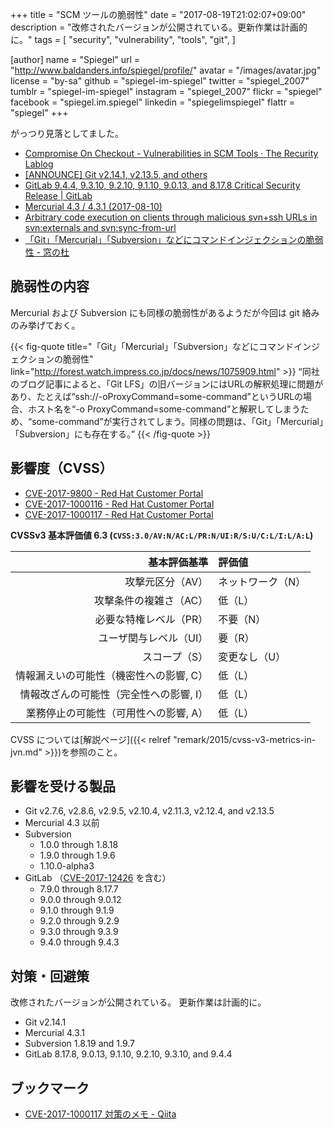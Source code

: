 +++
title = "SCM ツールの脆弱性"
date =  "2017-08-19T21:02:07+09:00"
description = "改修されたバージョンが公開されている。更新作業は計画的に。"
tags = [
  "security",
  "vulnerability",
  "tools",
  "git",
]

[author]
  name      = "Spiegel"
  url       = "http://www.baldanders.info/spiegel/profile/"
  avatar    = "/images/avatar.jpg"
  license   = "by-sa"
  github    = "spiegel-im-spiegel"
  twitter   = "spiegel_2007"
  tumblr    = "spiegel-im-spiegel"
  instagram = "spiegel_2007"
  flickr    = "spiegel"
  facebook  = "spiegel.im.spiegel"
  linkedin  = "spiegelimspiegel"
  flattr    = "spiegel"
+++

がっつり見落としてました。

- [Compromise On Checkout - Vulnerabilities in SCM Tools · The Recurity Lablog](http://blog.recurity-labs.com/2017-08-10/scm-vulns)
- [[ANNOUNCE] Git v2.14.1, v2.13.5, and others](https://www.mail-archive.com/linux-kernel@vger.kernel.org/msg1466490.html)
- [GitLab 9.4.4, 9.3.10, 9.2.10, 9.1.10, 9.0.13, and 8.17.8 Critical Security Release | GitLab](https://about.gitlab.com/2017/08/10/gitlab-9-dot-4-dot-4-released/)
- [Mercurial 4.3 / 4.3.1 (2017-08-10)](https://www.mercurial-scm.org/wiki/WhatsNew#Mercurial_4.3_.2F_4.3.1_.282017-08-10.29)
- [Arbitrary code execution on clients through malicious svn+ssh URLs in svn:externals and svn:sync-from-url](https://subversion.apache.org/security/CVE-2017-9800-advisory.txt)
- [「Git」「Mercurial」「Subversion」などにコマンドインジェクションの脆弱性 - 窓の杜](http://forest.watch.impress.co.jp/docs/news/1075909.html)

## 脆弱性の内容

Mercurial および Subversion にも同様の脆弱性があるようだが今回は git 絡みのみ挙げておく。

{{< fig-quote title="「Git」「Mercurial」「Subversion」などにコマンドインジェクションの脆弱性" link="http://forest.watch.impress.co.jp/docs/news/1075909.html" >}}
<q>同社のブログ記事によると、「Git LFS」の旧バージョンにはURLの解釈処理に問題があり、たとえば“ssh://-oProxyCommand=some-command”というURLの場合、ホスト名を“-o ProxyCommand=some-command”と解釈してしまうため、“some-command”が実行されてしまう。同様の問題は、「Git」「Mercurial」「Subversion」にも存在する。</q>
{{< /fig-quote >}}

## 影響度（CVSS）

- [CVE-2017-9800 - Red Hat Customer Portal](https://access.redhat.com/security/cve/cve-2017-9800)
- [CVE-2017-1000116 - Red Hat Customer Portal](https://access.redhat.com/security/cve/cve-2017-1000116)
- [CVE-2017-1000117 - Red Hat Customer Portal](https://access.redhat.com/security/cve/cve-2017-1000117)

**CVSSv3 基本評価値 6.3 (`CVSS:3.0/AV:N/AC:L/PR:N/UI:R/S:U/C:L/I:L/A:L`)**

| 基本評価基準                            | 評価値            |
|----------------------------------------:|:------------------|
| 攻撃元区分（AV）                        | ネットワーク（N） |
| 攻撃条件の複雑さ（AC）                  | 低（L）           |
| 必要な特権レベル（PR）                  | 不要（N）         |
| ユーザ関与レベル（UI）                  | 要（R）           |
| スコープ（S）                           | 変更なし（U）     |
| 情報漏えいの可能性（機密性への影響, C） | 低（L）           |
| 情報改ざんの可能性（完全性への影響, I） | 低（L）           |
| 業務停止の可能性（可用性への影響, A）   | 低（L）           |

CVSS については[解説ページ]({{< relref "remark/2015/cvss-v3-metrics-in-jvn.md" >}})を参照のこと。

## 影響を受ける製品

- Git v2.7.6, v2.8.6, v2.9.5, v2.10.4, v2.11.3, v2.12.4, and v2.13.5
- Mercurial 4.3 以前
- Subversion
    - 1.0.0 through 1.8.18
    - 1.9.0 through 1.9.6
    - 1.10.0-alpha3
- GitLab （[CVE-2017-12426](http://cve.mitre.org/cgi-bin/cvename.cgi?name=CVE-2017-12426) を含む）
    - 7.9.0 through 8.17.7
    - 9.0.0 through 9.0.12
    - 9.1.0 through 9.1.9
    - 9.2.0 through 9.2.9
    - 9.3.0 through 9.3.9
    - 9.4.0 through 9.4.3

## 対策・回避策

改修されたバージョンが公開されている。
更新作業は計画的に。

- Git v2.14.1
- Mercurial 4.3.1
- Subversion 1.8.19 and 1.9.7
- GitLab 8.17.8, 9.0.13, 9.1.10, 9.2.10, 9.3.10, and 9.4.4

## ブックマーク

- [CVE-2017-1000117 対策のメモ - Qiita](http://qiita.com/bells17/items/b8a21b1ef8d9ec36a151)
